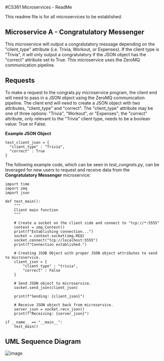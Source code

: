 #CS361 Microservices - ReadMe

This readme file is for all microservices to be established.

## Microservice A - Congratulatory Messenger


This microservice will output a congralutatory message depending on the "client_type" attribute (i.e. Trivia, Workout, or Expenses). If the client type is "Trivia", it will only output a congratulatory if the JSON object has the "correct" attribute set to True. This microservice uses the ZeroMQ communication pipeline.

## Requests

To make a request to the congrats.py microservice program, the client end will need to pass in a JSON object using the ZeroMQ communication pipeline. The client end will need to create a JSON object with two attributes, "client_type" and "correct". The "client_type" attribute may be one of three options: "Trivia", "Workout", or "Expenses"; the "correct" attribute, only relevant to the "Trivia" client type, needs to be a boolean value: True or False.

**Example JSON Object**

```
test_client_json = {
  "client_type" : "Trivia",
  "correct" : True
}
```

The following example code, which can be seen in _test_congrats.py_, can be leveraged for new users to request and receive data from the **Congratulatory Messenger** microservice:

```
import time
import zmq
import json

def test_main():
    """
    Client main function
    """

    # Create a socket on the client side and connect to "tcp://*:5555"
    context = zmq.Context()
    print(f"Establishing connection...")
    socket = context.socket(zmq.REQ)
    socket.connect("tcp://localhost:5555")
    print(f"Connection established.")

    # Creating JSOB Object with proper JSON object attributes to send to microservice.
    client_json = {
        "client_type" : "trivia",
        "correct" : False
    }

    # Send JSON object to microservice.
    socket.send_json(client_json)

    print(f"Sending: {client_json}")

    # Receive JSON object back from microservice.
    server_json = socket.recv_json()
    print(f"Receiving: {server_json}")

if __name__ == "__main__":
    test_main()
```

## UML Sequence Diagram
![image](https://github.com/cheng-jeff/cs361_jcheng/assets/59590715/998125f4-ee3b-428f-b6fd-f3965b4fb333)
